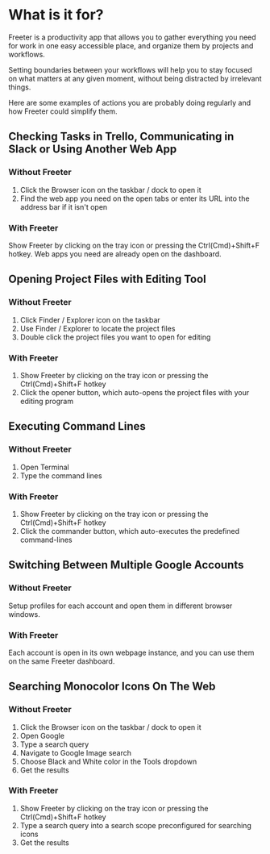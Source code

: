 # What is it for?

Freeter is a productivity app that allows you to gather everything you need for work in one easy accessible place, and organize them by projects and workflows.

Setting boundaries between your workflows will help you to stay focused on what matters at any given moment, without being distracted by irrelevant things.

Here are some examples of actions you are probably doing regularly and how Freeter could simplify them.

## Checking Tasks in Trello, Communicating in Slack or Using Another Web App

### Without Freeter

1. Click the Browser icon on the taskbar / dock to open it
2. Find the web app you need on the open tabs or enter its URL into the address bar if it isn't open

### With Freeter

Show Freeter by clicking on the tray icon or pressing the <span class="hotkey"><span>Ctrl(Cmd)</span>+<span>Shift</span>+<span>F</span></span> hotkey. Web apps you need are already open on the dashboard.

## Opening Project Files with Editing Tool

### Without Freeter

1. Click Finder / Explorer icon on the taskbar
2. Use Finder / Explorer to locate the project files
3. Double click the project files you want to open for editing

### With Freeter

1. Show Freeter by clicking on the tray icon or pressing the <span class="hotkey"><span>Ctrl(Cmd)</span>+<span>Shift</span>+<span>F</span></span> hotkey
2. Click the opener button, which auto-opens the project files with your editing program

## Executing Command Lines

### Without Freeter

1. Open Terminal
2. Type the command lines

### With Freeter

1. Show Freeter by clicking on the tray icon or pressing the <span class="hotkey"><span>Ctrl(Cmd)</span>+<span>Shift</span>+<span>F</span></span> hotkey
2. Click the commander button, which auto-executes the predefined command-lines

## Switching Between Multiple Google Accounts

### Without Freeter

Setup profiles for each account and open them in different browser windows.

### With Freeter

Each account is open in its own webpage instance, and you can use them on the same Freeter dashboard.

## Searching Monocolor Icons On The Web

### Without Freeter

1. Click the Browser icon on the taskbar / dock to open it
2. Open Google
3. Type a search query
4. Navigate to Google Image search
5. Choose Black and White color in the Tools dropdown
6. Get the results

### With Freeter

1. Show Freeter by clicking on the tray icon or pressing the <span class="hotkey"><span>Ctrl(Cmd)</span>+<span>Shift</span>+<span>F</span></span> hotkey
2. Type a search query into a search scope preconfigured for searching icons
3. Get the results
